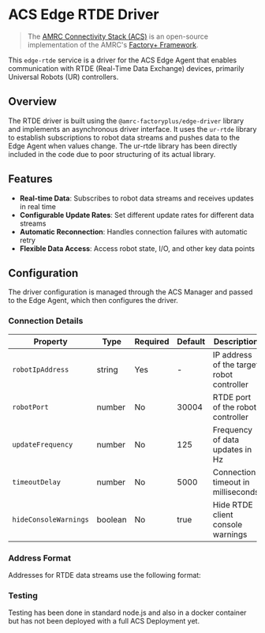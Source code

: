 # ACS Edge RTDE Driver

> The [AMRC Connectivity Stack
(ACS)](https://github.com/AMRC-FactoryPlus/amrc-connectivity-stack) is
an open-source implementation of the AMRC's [Factory+
Framework](https://factoryplus.app.amrc.co.uk).

This `edge-rtde` service is a driver for the ACS Edge Agent that enables
communication with RTDE (Real-Time Data Exchange) devices, primarily Universal Robots (UR) controllers.

## Overview

The RTDE driver is built using the `@amrc-factoryplus/edge-driver`
library and implements an asynchronous driver interface. It uses the
`ur-rtde` library to establish subscriptions to robot data streams and
pushes data to the Edge Agent when values change. The ur-rtde library has been directly included in the code due to poor structuring of its actual library.

## Features

- **Real-time Data**: Subscribes to robot data streams and receives updates in real time
- **Configurable Update Rates**: Set different update rates for different data streams
- **Automatic Reconnection**: Handles connection failures with automatic retry
- **Flexible Data Access**: Access robot state, I/O, and other key data points

## Configuration

The driver configuration is managed through the ACS Manager and passed
to the Edge Agent, which then configures the driver.

### Connection Details

| Property              | Type    | Required | Default | Description                                            |
|-----------------------|---------|----------|---------|--------------------------------------------------------|
| `robotIpAddress`      | string  | Yes      | -       | IP address of the target robot controller              |
| `robotPort`           | number  | No       | 30004   | RTDE port of the robot controller                      |
| `updateFrequency`     | number  | No       | 125     | Frequency of data updates in Hz                        |
| `timeoutDelay`        | number  | No       | 5000    | Connection timeout in milliseconds                     |
| `hideConsoleWarnings` | boolean | No       | true    | Hide RTDE client console warnings                      |

### Address Format

Addresses for RTDE data streams use the following format:

### Testing
Testing has been done in standard node.js and also in a docker container but has not been deployed with a full ACS Deployment yet.

